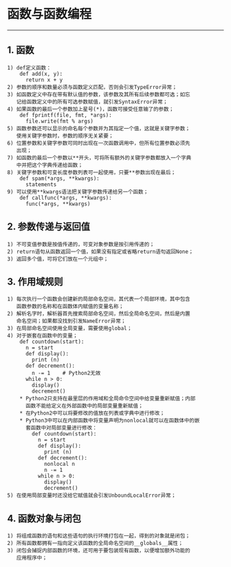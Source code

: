 # **函数与函数编程**
***

## **1. 函数**
    1) def定义函数：
        def add(x, y):
          return x + y
    2) 参数的顺序和数量必须与函数定义匹配，否则会引发TypeError异常；
    3) 如函数定义中存在带有默认值的参数，该参数及其所有后续参数都可选；如忘
       记给函数定义中的所有可选参数赋值，就引发SyntaxError异常；
    4) 如果函数的最后一个参数加上星号(*)，函数可接受任意输了的参数；
        def fprintf(file, fmt, *args):
          file.write(fmt % args)
    5) 函数参数还可以显示的命名每个参数并为其指定一个值，这就是关键字参数；
       使用关键字参数时，参数的顺序无关紧要；
    6) 位置参数和关键字参数可同时出现在一次函数调用中，但所有位置参数必须先
       出现；
    7) 如函数的最后一个参数以**开头，可将所有额外的关键字参数都放入一个字典
       中并把这个字典传递给函数；
    8) 关键字参数和可变长度参数列表可一起使用，只要**参数出现在最后；
        def spam(*args, **kwargs):
          statements
    9) 可以使用**kwargs语法把关键字参数传递给另一个函数；
        def callfunc(*args, **kwargs):
          func(*args, **kwargs)

## **2. 参数传递与返回值**
    1) 不可变值参数是按值传递的，可变对象参数是按引用传递的；
    2) return语句从函数返回一个值，如果没有指定或省略return语句返回None；
    3) 返回多个值，可将它们放在一个元组中；

## **3. 作用域规则**
    1) 每次执行一个函数会创建新的局部命名空间，其代表一个局部环境，其中包含
       函数参数的名称和在函数体内赋值的变量名称；
    2) 解析名字时，解析器首先搜索局部命名空间，然后全局命名空间，然后是内置
       命名空间；如果都没找到引发NameError异常；
    3) 在局部命名空间使用全局变量，需要使用global；
    4) 对于嵌套在函数中的变量；
        def countdown(start):
          n = start
          def display():
            print (n)
          def decrement():
            n -= 1    # Python2无效
          while n > 0:
            display()
            decrement()
        * Python2只支持在最里层的作用域和全局命令空间中给变量重新赋值；内部
          函数不能给定义在外部函数中的局部变量重新赋值；
        * 在Python2中可以将要修改的值放在列表或字典中进行修改；
        * Python3中可以在内部函数中将变量声明为nonlocal就可以在函数体中的嵌
          套函数中对局部变量进行修改：
            def countdown(start):
              n = start
              def display():
                print (n)
              def decrement():
                nonlocal n
                n -= 1
              while n > 0:
                display()
                decrement()
    5) 在使用局部变量时还没给它赋值就会引发UnboundLocalError异常；

## **4. 函数对象与闭包**
    1) 将组成函数的语句和这些语句的执行环境打包在一起，得到的对象就是闭包；
    2) 所有函数都拥有一指向定义该函数的全局命名空间的__globals__属性；
    3) 闭包会捕捉内部函数的环境，还可用于要包装现有函数，以便增加额外功能的
       应用程序中；

